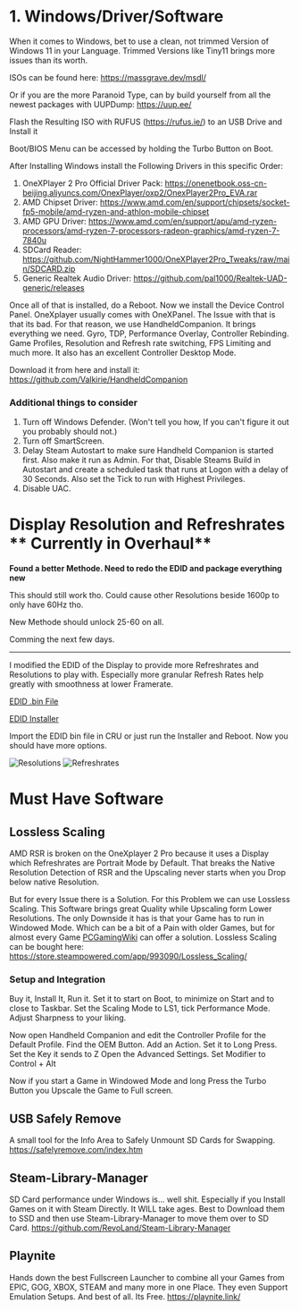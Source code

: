 # 1. Windows/Driver/Software

When it comes to Windows, bet to use a clean, not trimmed Version of Windows 11 in your Language.
Trimmed Versions like Tiny11 brings more issues than its worth.

ISOs can be found here:
https://massgrave.dev/msdl/

Or if you are the more Paranoid Type, can by build yourself from all the newest packages with UUPDump:
https://uup.ee/

Flash the Resulting ISO with RUFUS (https://rufus.ie/) to an USB Drive and Install it

Boot/BIOS Menu can be accessed by holding the Turbo Button on Boot. 

After Installing Windows install the Following Drivers in this specific Order:
1. OneXPlayer 2 Pro Official Driver Pack: 
https://onenetbook.oss-cn-beijing.aliyuncs.com/OnexPlayer/oxp2/OnexPlayer2Pro_EVA.rar
2. AMD Chipset Driver:
https://www.amd.com/en/support/chipsets/socket-fp5-mobile/amd-ryzen-and-athlon-mobile-chipset
3. AMD GPU Driver:
https://www.amd.com/en/support/apu/amd-ryzen-processors/amd-ryzen-7-processors-radeon-graphics/amd-ryzen-7-7840u
4. SDCard Reader:
https://github.com/NightHammer1000/OneXPlayer2Pro_Tweaks/raw/main/SDCARD.zip
5. Generic Realtek Audio Driver:
https://github.com/pal1000/Realtek-UAD-generic/releases

Once all of that is installed, do a Reboot. Now we install the Device Control Panel. OneXplayer usually comes with OneXPanel. The Issue with that is that its bad. For that reason, we use HandheldCompanion.
It brings everything we need. Gyro, TDP, Performance Overlay, Controller Rebinding. Game Profiles, Resolution and Refresh rate switching, FPS Limiting and much more. It also has an excellent Controller Desktop Mode.

Download it from here and install it:
https://github.com/Valkirie/HandheldCompanion

### Additional things to consider
1. Turn off Windows Defender. (Won't tell you how, If you can't figure it out you probably should not.)
2. Turn off SmartScreen.
3. Delay Steam Autostart to make sure Handheld Companion is started first. Also make it run as Admin.
For that, Disable Steams Build in Autostart and create a scheduled task that runs at Logon with a delay of 30 Seconds. Also set the Tick to run with Highest Privileges.
4. Disable UAC.

# Display Resolution and Refreshrates ** Currently in Overhaul**

**Found a better Methode. Need to redo the EDID and package everything new**

This should still work tho. Could cause other Resolutions beside 1600p to only have 60Hz tho.

New Methode should unlock 25-60 on all.

Comming the next few days.

------

I modified the EDID of the Display to provide more Refreshrates and Resolutions to play with.
Especially more granular Refresh Rates help greatly with smoothness at lower Framerate.

[EDID .bin File](https://github.com/NightHammer1000/OneXPlayer2Pro_Tweaks/raw/main/OXP2P_Res_Refresh_Extended.bin)

[EDID Installer](https://github.com/NightHammer1000/OneXPlayer2Pro_Tweaks/raw/main/OXP2P_Res_Refresh_Extended.exe)

Import the EDID bin file in CRU or just run the Installer and Reboot.
Now you should have more options.

![Resolutions](https://i.imgur.com/26PgDYf.png)
![Refreshrates](https://i.imgur.com/HbRwa5Z.png)
 
# Must Have Software
## Lossless Scaling
AMD RSR is broken on the OneXplayer 2 Pro because it uses a Display which Refreshrates are Portrait Mode by Default. That breaks the Native Resolution Detection of RSR and the Upscaling never starts when you Drop below native Resolution.

But for every Issue there is a Solution. For this Problem we can use Lossless Scaling. 
This Software brings great Quality while Upscaling form Lower Resolutions.
The only Downside it has is that your Game has to run in Windowed Mode. Which can be a bit of a Pain with older Games, but for almost every Game [PCGamingWiki](https://www.pcgamingwiki.com/wiki/Home) can offer a solution.
Lossless Scaling can be bought here:
https://store.steampowered.com/app/993090/Lossless_Scaling/

### Setup and Integration
Buy it, Install It, Run it.
Set it to start on Boot, to minimize on Start and to close to Taskbar.
Set the Scaling Mode to LS1, tick Performance Mode.
Adjust Sharpness to your liking.

Now open Handheld Companion and edit the Controller Profile for the Default Profile.
Find the OEM Button. Add an Action. Set it to Long Press. Set the Key it sends to Z
Open the Advanced Settings. Set Modifier to Control + Alt

Now if you start a Game in Windowed Mode and long Press the Turbo Button you Upscale the Game to Full screen.
## USB Safely Remove
A small tool for the Info Area to Safely Unmount SD Cards for Swapping.
https://safelyremove.com/index.htm
## Steam-Library-Manager
SD Card performance under Windows is... well shit. Especially if you Install Games on it with Steam Directly. It WILL take ages.
Best to Download them to SSD and then use Steam-Library-Manager to move them over to SD Card.
https://github.com/RevoLand/Steam-Library-Manager
## Playnite
Hands down the best Fullscreen Launcher to combine all your Games from EPIC, GOG, XBOX, STEAM and many more in one Place.
They even Support Emulation Setups.
And best of all. Its Free.
https://playnite.link/
